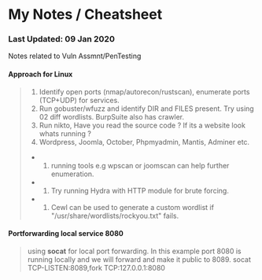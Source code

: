 # My Notes / Cheatsheet
### Last Updated: 09 Jan 2020
Notes related to Vuln Assmnt/PenTesting 

#### Approach for Linux
> 1. Identify open ports (nmap/autorecon/rustscan), enumerate ports (TCP+UDP) for services.
> 1. Run gobuster/wfuzz and identify DIR and FILES present. Try using 02 diff wordlists. BurpSuite also has crawler. 
> 1. Run nikto, Have you read the source code ? If its a website look whats running ? 
> 1. Wordpress, Joomla, October, Phpmyadmin, Mantis, Adminer etc.
 > * 1. running tools e.g wpscan or joomscan can help further enumeration.
 > * 1. Try running Hydra with HTTP module for brute forcing.
 > * 1. Cewl can be used to generate a custom wordlist if "/usr/share/wordlists/rockyou.txt" fails. 
 

#### Portforwarding local service 8080
> using **socat** for local port forwarding. In this example port 8080 is running locally and we will forward and make it public to 8089.
> socat TCP-LISTEN:8089,fork TCP:127.0.0.1:8080
